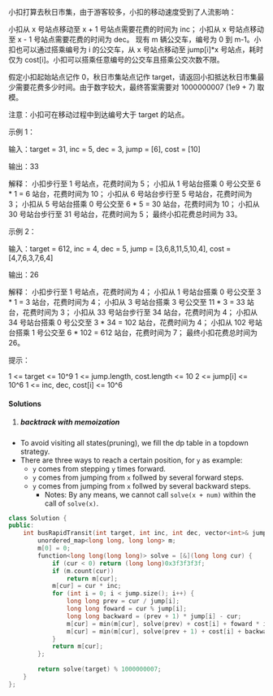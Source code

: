 小扣打算去秋日市集，由于游客较多，小扣的移动速度受到了人流影响：

小扣从 x 号站点移动至 x + 1 号站点需要花费的时间为 inc；
小扣从 x 号站点移动至 x - 1 号站点需要花费的时间为 dec。
现有 m 辆公交车，编号为 0 到 m-1。小扣也可以通过搭乘编号为 i 的公交车，从 x 号站点移动至 jump[i]*x 号站点，耗时仅为 cost[i]。小扣可以搭乘任意编号的公交车且搭乘公交次数不限。

假定小扣起始站点记作 0，秋日市集站点记作 target，请返回小扣抵达秋日市集最少需要花费多少时间。由于数字较大，最终答案需要对 1000000007 (1e9 + 7) 取模。

注意：小扣可在移动过程中到达编号大于 target 的站点。

示例 1：

输入：target = 31, inc = 5, dec = 3, jump = [6], cost = [10]

输出：33

解释：
小扣步行至 1 号站点，花费时间为 5；
小扣从 1 号站台搭乘 0 号公交至 6 * 1 = 6 站台，花费时间为 10；
小扣从 6 号站台步行至 5 号站台，花费时间为 3；
小扣从 5 号站台搭乘 0 号公交至 6 * 5 = 30 站台，花费时间为 10；
小扣从 30 号站台步行至 31 号站台，花费时间为 5；
最终小扣花费总时间为 33。

示例 2：

输入：target = 612, inc = 4, dec = 5, jump = [3,6,8,11,5,10,4], cost = [4,7,6,3,7,6,4]

输出：26

解释：
小扣步行至 1 号站点，花费时间为 4；
小扣从 1 号站台搭乘 0 号公交至 3 * 1 = 3 站台，花费时间为 4；
小扣从 3 号站台搭乘 3 号公交至 11 * 3 = 33 站台，花费时间为 3；
小扣从 33 号站台步行至 34 站台，花费时间为 4；
小扣从 34 号站台搭乘 0 号公交至 3 * 34 = 102 站台，花费时间为 4；
小扣从 102 号站台搭乘 1 号公交至 6 * 102 = 612 站台，花费时间为 7；
最终小扣花费总时间为 26。

提示：

1 <= target <= 10^9
1 <= jump.length, cost.length <= 10
2 <= jump[i] <= 10^6
1 <= inc, dec, cost[i] <= 10^6


#### Solutions


1. ##### backtrack with memoization

- To avoid visiting all states(pruning), we fill the dp table in a topdown strategy.
- There are three ways to reach a certain position, for `y` as example:
    - `y` comes from stepping `y` times forward.
    - `y` comes from jumping from `x` follwed by several forward steps.
    - `y` comes from jumping from `x` follwed by several backward steps.
        - Notes: By any means, we cannot call `solve(x + num)` within the call of `solve(x)`.

```cpp
class Solution {
public:
    int busRapidTransit(int target, int inc, int dec, vector<int>& jump, vector<int>& cost) {
        unordered_map<long long, long long> m;
        m[0] = 0;
        function<long long(long long)> solve = [&](long long cur) {
            if (cur < 0) return (long long)0x3f3f3f3f;
            if (m.count(cur))
                return m[cur];
            m[cur] = cur * inc;
            for (int i = 0; i < jump.size(); i++) {
                long long prev = cur / jump[i];
                long long foward = cur % jump[i];
                long long backward = (prev + 1) * jump[i] - cur;
                m[cur] = min(m[cur], solve(prev) + cost[i] + foward * inc);
                m[cur] = min(m[cur], solve(prev + 1) + cost[i] + backward * dec);
            }
            return m[cur];
        };
        
        return solve(target) % 1000000007;
    }
};
```